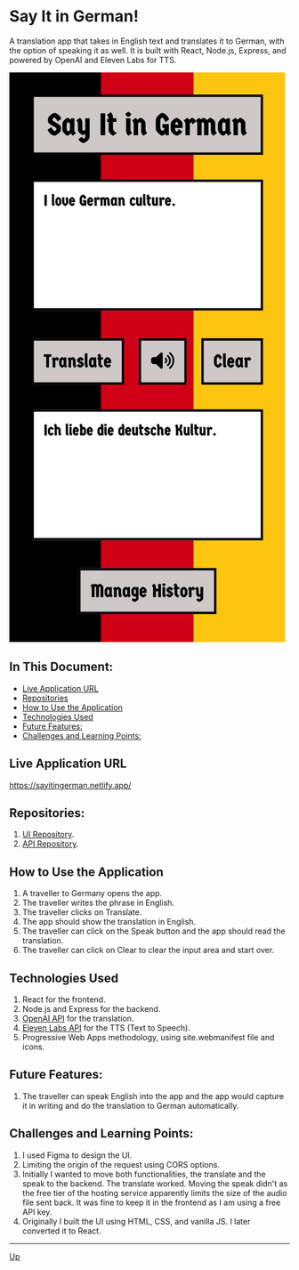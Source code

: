 # Say It in German!
A translation app that takes in English text and translates it to German, with the option of speaking it as well. It is built with React, Node.js, Express, and powered by OpenAI and Eleven Labs for TTS. 

![home-page](images/home-page.png "Home Page")

## In This Document:
- [Live Application URL](#live-application-url)
- [Repositories](#repositories)
- [How to Use the Application](#how-to-use-the-application)
- [Technologies Used](#technologies-used)
- [Future Features:](#future-features)
- [Challenges and Learning Points:](#challenges-and-learning-points)

## Live Application URL
https://sayitingerman.netlify.app/

## Repositories:
1. [UI Repository](https://github.com/shantdashjian/say-it-in-german-ui).
2. [API Repository](https://github.com/shantdashjian/say-it-in-german-api).
   

## How to Use the Application
1. A traveller to Germany opens the app.
2. The traveller writes the phrase in English.
3. The traveller clicks on Translate.
4. The app should show the translation in English.
5. The traveller can click on the Speak button and the app should read the translation.
6. The traveller can click on Clear to clear the input area and start over.

## Technologies Used
1. React for the frontend.
2. Node.js and Express for the backend.
3. [OpenAI API](https://platform.openai.com/docs/introduction/overview) for the translation.
4. [Eleven Labs API](https://elevenlabs.io/docs/api-reference/text-to-speech) for the TTS (Text to Speech).
5. Progressive Web Apps methodology, using site.webmanifest file and icons.

## Future Features:
1. The traveller can speak English into the app and the app would capture it in writing and do the translation to German automatically. 

## Challenges and Learning Points:
1. I used Figma to design the UI.
2. Limiting the origin of the request using CORS options.
3. Initially I wanted to move both functionalities, the translate and the speak to the backend. The translate worked. Moving the speak didn't as the free tier of the hosting service apparently limits the size of the audio file sent back. It was fine to keep it in the frontend as I am using a free API key.
4. Originally I built the UI using HTML, CSS, and vanilla JS. I later converted it to React.
<hr>

[Up](README.md)
